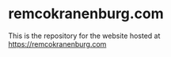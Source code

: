 # remcokranenburg.com

This is the repository for the website hosted at https://remcokranenburg.com
